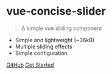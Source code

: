 # vue-concise-slider

> A simple vue sliding component

- Simple and lightweight (~36kB)
- Multiple sliding effects
- Simple configuration


[GitHub](https://github.com/warpcgd/vue-concise-slider)
[Get Started](#vue-concise-slider)